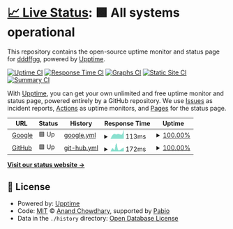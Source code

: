 # [📈 Live Status](https://NORMAL-EX.github.io/upptime): <!--live status--> **🟩 All systems operational**

This repository contains the open-source uptime monitor and status page for [dddffgg](https://NORMAL-EX.github.io/upptime), powered by [Upptime](https://github.com/upptime/upptime).

[![Uptime CI](https://github.com/NORMAL-EX/upptime/workflows/Uptime%20CI/badge.svg)](https://github.com/NORMAL-EX/upptime/actions?query=workflow%3A%22Uptime+CI%22)
[![Response Time CI](https://github.com/NORMAL-EX/upptime/workflows/Response%20Time%20CI/badge.svg)](https://github.com/NORMAL-EX/upptime/actions?query=workflow%3A%22Response+Time+CI%22)
[![Graphs CI](https://github.com/NORMAL-EX/upptime/workflows/Graphs%20CI/badge.svg)](https://github.com/NORMAL-EX/upptime/actions?query=workflow%3A%22Graphs+CI%22)
[![Static Site CI](https://github.com/NORMAL-EX/upptime/workflows/Static%20Site%20CI/badge.svg)](https://github.com/NORMAL-EX/upptime/actions?query=workflow%3A%22Static+Site+CI%22)
[![Summary CI](https://github.com/NORMAL-EX/upptime/workflows/Summary%20CI/badge.svg)](https://github.com/NORMAL-EX/upptime/actions?query=workflow%3A%22Summary+CI%22)

With [Upptime](https://upptime.js.org), you can get your own unlimited and free uptime monitor and status page, powered entirely by a GitHub repository. We use [Issues](https://github.com/NORMAL-EX/upptime/issues) as incident reports, [Actions](https://github.com/NORMAL-EX/upptime/actions) as uptime monitors, and [Pages](https://NORMAL-EX.github.io/upptime) for the status page.

<!--start: status pages-->
<!-- This summary is generated by Upptime (https://github.com/upptime/upptime) -->
<!-- Do not edit this manually, your changes will be overwritten -->
<!-- prettier-ignore -->
| URL | Status | History | Response Time | Uptime |
| --- | ------ | ------- | ------------- | ------ |
| <img alt="" src="https://icons.duckduckgo.com/ip3/www.google.com.ico" height="13"> [Google](https://www.google.com) | 🟩 Up | [google.yml](https://github.com/NORMAL-EX/upptime/commits/HEAD/history/google.yml) | <details><summary><img alt="Response time graph" src="./graphs/google/response-time-week.png" height="20"> 113ms</summary><br><a href="https://NORMAL-EX.github.io/upptime/history/google"><img alt="Response time 100" src="https://img.shields.io/endpoint?url=https%3A%2F%2Fraw.githubusercontent.com%2FNORMAL-EX%2Fupptime%2FHEAD%2Fapi%2Fgoogle%2Fresponse-time.json"></a><br><a href="https://NORMAL-EX.github.io/upptime/history/google"><img alt="24-hour response time 199" src="https://img.shields.io/endpoint?url=https%3A%2F%2Fraw.githubusercontent.com%2FNORMAL-EX%2Fupptime%2FHEAD%2Fapi%2Fgoogle%2Fresponse-time-day.json"></a><br><a href="https://NORMAL-EX.github.io/upptime/history/google"><img alt="7-day response time 113" src="https://img.shields.io/endpoint?url=https%3A%2F%2Fraw.githubusercontent.com%2FNORMAL-EX%2Fupptime%2FHEAD%2Fapi%2Fgoogle%2Fresponse-time-week.json"></a><br><a href="https://NORMAL-EX.github.io/upptime/history/google"><img alt="30-day response time 93" src="https://img.shields.io/endpoint?url=https%3A%2F%2Fraw.githubusercontent.com%2FNORMAL-EX%2Fupptime%2FHEAD%2Fapi%2Fgoogle%2Fresponse-time-month.json"></a><br><a href="https://NORMAL-EX.github.io/upptime/history/google"><img alt="1-year response time 100" src="https://img.shields.io/endpoint?url=https%3A%2F%2Fraw.githubusercontent.com%2FNORMAL-EX%2Fupptime%2FHEAD%2Fapi%2Fgoogle%2Fresponse-time-year.json"></a></details> | <details><summary><a href="https://NORMAL-EX.github.io/upptime/history/google">100.00%</a></summary><a href="https://NORMAL-EX.github.io/upptime/history/google"><img alt="All-time uptime 100.00%" src="https://img.shields.io/endpoint?url=https%3A%2F%2Fraw.githubusercontent.com%2FNORMAL-EX%2Fupptime%2FHEAD%2Fapi%2Fgoogle%2Fuptime.json"></a><br><a href="https://NORMAL-EX.github.io/upptime/history/google"><img alt="24-hour uptime 100.00%" src="https://img.shields.io/endpoint?url=https%3A%2F%2Fraw.githubusercontent.com%2FNORMAL-EX%2Fupptime%2FHEAD%2Fapi%2Fgoogle%2Fuptime-day.json"></a><br><a href="https://NORMAL-EX.github.io/upptime/history/google"><img alt="7-day uptime 100.00%" src="https://img.shields.io/endpoint?url=https%3A%2F%2Fraw.githubusercontent.com%2FNORMAL-EX%2Fupptime%2FHEAD%2Fapi%2Fgoogle%2Fuptime-week.json"></a><br><a href="https://NORMAL-EX.github.io/upptime/history/google"><img alt="30-day uptime 100.00%" src="https://img.shields.io/endpoint?url=https%3A%2F%2Fraw.githubusercontent.com%2FNORMAL-EX%2Fupptime%2FHEAD%2Fapi%2Fgoogle%2Fuptime-month.json"></a><br><a href="https://NORMAL-EX.github.io/upptime/history/google"><img alt="1-year uptime 100.00%" src="https://img.shields.io/endpoint?url=https%3A%2F%2Fraw.githubusercontent.com%2FNORMAL-EX%2Fupptime%2FHEAD%2Fapi%2Fgoogle%2Fuptime-year.json"></a></details>
| <img alt="" src="https://icons.duckduckgo.com/ip3/github.com.ico" height="13"> [GitHub](https://github.com) | 🟩 Up | [git-hub.yml](https://github.com/NORMAL-EX/upptime/commits/HEAD/history/git-hub.yml) | <details><summary><img alt="Response time graph" src="./graphs/git-hub/response-time-week.png" height="20"> 172ms</summary><br><a href="https://NORMAL-EX.github.io/upptime/history/git-hub"><img alt="Response time 161" src="https://img.shields.io/endpoint?url=https%3A%2F%2Fraw.githubusercontent.com%2FNORMAL-EX%2Fupptime%2FHEAD%2Fapi%2Fgit-hub%2Fresponse-time.json"></a><br><a href="https://NORMAL-EX.github.io/upptime/history/git-hub"><img alt="24-hour response time 210" src="https://img.shields.io/endpoint?url=https%3A%2F%2Fraw.githubusercontent.com%2FNORMAL-EX%2Fupptime%2FHEAD%2Fapi%2Fgit-hub%2Fresponse-time-day.json"></a><br><a href="https://NORMAL-EX.github.io/upptime/history/git-hub"><img alt="7-day response time 172" src="https://img.shields.io/endpoint?url=https%3A%2F%2Fraw.githubusercontent.com%2FNORMAL-EX%2Fupptime%2FHEAD%2Fapi%2Fgit-hub%2Fresponse-time-week.json"></a><br><a href="https://NORMAL-EX.github.io/upptime/history/git-hub"><img alt="30-day response time 165" src="https://img.shields.io/endpoint?url=https%3A%2F%2Fraw.githubusercontent.com%2FNORMAL-EX%2Fupptime%2FHEAD%2Fapi%2Fgit-hub%2Fresponse-time-month.json"></a><br><a href="https://NORMAL-EX.github.io/upptime/history/git-hub"><img alt="1-year response time 161" src="https://img.shields.io/endpoint?url=https%3A%2F%2Fraw.githubusercontent.com%2FNORMAL-EX%2Fupptime%2FHEAD%2Fapi%2Fgit-hub%2Fresponse-time-year.json"></a></details> | <details><summary><a href="https://NORMAL-EX.github.io/upptime/history/git-hub">100.00%</a></summary><a href="https://NORMAL-EX.github.io/upptime/history/git-hub"><img alt="All-time uptime 100.00%" src="https://img.shields.io/endpoint?url=https%3A%2F%2Fraw.githubusercontent.com%2FNORMAL-EX%2Fupptime%2FHEAD%2Fapi%2Fgit-hub%2Fuptime.json"></a><br><a href="https://NORMAL-EX.github.io/upptime/history/git-hub"><img alt="24-hour uptime 100.00%" src="https://img.shields.io/endpoint?url=https%3A%2F%2Fraw.githubusercontent.com%2FNORMAL-EX%2Fupptime%2FHEAD%2Fapi%2Fgit-hub%2Fuptime-day.json"></a><br><a href="https://NORMAL-EX.github.io/upptime/history/git-hub"><img alt="7-day uptime 100.00%" src="https://img.shields.io/endpoint?url=https%3A%2F%2Fraw.githubusercontent.com%2FNORMAL-EX%2Fupptime%2FHEAD%2Fapi%2Fgit-hub%2Fuptime-week.json"></a><br><a href="https://NORMAL-EX.github.io/upptime/history/git-hub"><img alt="30-day uptime 100.00%" src="https://img.shields.io/endpoint?url=https%3A%2F%2Fraw.githubusercontent.com%2FNORMAL-EX%2Fupptime%2FHEAD%2Fapi%2Fgit-hub%2Fuptime-month.json"></a><br><a href="https://NORMAL-EX.github.io/upptime/history/git-hub"><img alt="1-year uptime 100.00%" src="https://img.shields.io/endpoint?url=https%3A%2F%2Fraw.githubusercontent.com%2FNORMAL-EX%2Fupptime%2FHEAD%2Fapi%2Fgit-hub%2Fuptime-year.json"></a></details>

<!--end: status pages-->

[**Visit our status website →**](https://NORMAL-EX.github.io/upptime)

## 📄 License

- Powered by: [Upptime](https://github.com/upptime/upptime)
- Code: [MIT](./LICENSE) © [Anand Chowdhary](https://anandchowdhary.com), supported by [Pabio](https://pabio.com)
- Data in the `./history` directory: [Open Database License](https://opendatacommons.org/licenses/odbl/1-0/)
